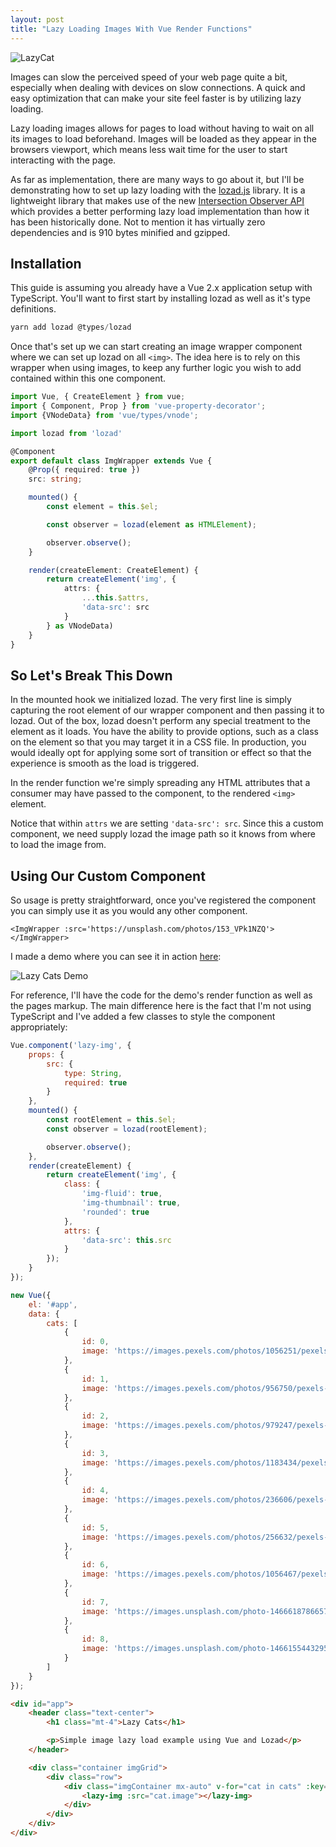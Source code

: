 ```yaml
---
layout: post
title: "Lazy Loading Images With Vue Render Functions"
---
```

![LazyCat](https://images.pexels.com/photos/1056251/pexels-photo-1056251.jpeg?auto=compress&cs=tinysrgb&dpr=2&h=640&w=426)

Images can slow the perceived speed of your web page quite a bit, especially when dealing with devices on slow connections. A quick and easy optimization that can make your site feel faster is by utilizing lazy loading. 

Lazy loading images allows for pages to load without having to wait on all its images to load beforehand. Images will be loaded as they appear in the browsers viewport, which means less wait time for the user to start interacting with the page.

As far as implementation, there are many ways to go about it, but I'll be demonstrating how to set up lazy loading with the [lozad.js](https://github.com/ApoorvSaxena/lozad.js) library. It is a lightweight library that makes use of the new [Intersection Observer API](https://developer.mozilla.org/en-US/docs/Web/API/Intersection_Observer_API) which provides a better performing lazy load implementation than how it has been historically done. Not to mention it has virtually zero dependencies and is 910 bytes minified and gzipped.

## Installation
This guide is assuming you already have a Vue 2.x application setup with TypeScript. You'll want to first start by installing lozad as well as it's type definitions.

```javascript
yarn add lozad @types/lozad
```

Once that's set up we can start creating an image wrapper component where we can set up lozad on all ```<img>```. The idea here is to rely on this wrapper when using images, to keep any further logic you wish to add contained within this one component.

```typescript
import Vue, { CreateElement } from vue;
import { Component, Prop } from 'vue-property-decorator';
import {VNodeData} from 'vue/types/vnode';

import lozad from 'lozad'

@Component
export default class ImgWrapper extends Vue {
    @Prop({ required: true })
    src: string;

    mounted() {
        const element = this.$el;

        const observer = lozad(element as HTMLElement);

        observer.observe(); 
    }

    render(createElement: CreateElement) {
        return createElement('img', {
            attrs: {
                ...this.$attrs,
                'data-src': src
            }
        } as VNodeData)
    }
}
```

## So Let's Break This Down 

In the mounted hook we initialized lozad. The very first line is simply capturing the root element of our wrapper component and then passing it to lozad. Out of the box, lozad doesn't perform any special treatment to the element as it loads. You have the ability to provide options, such as a class on the element so that you may target it in a CSS file. In production, you would ideally opt for applying some sort of transition or effect so that the experience is smooth as the load is triggered.

In the render function we're simply spreading any HTML attributes that a consumer may have passed to the component, to the rendered ```<img>``` element.

Notice that within ```attrs``` we are setting ```'data-src': src```. Since this a custom component, we need supply lozad the image path so it knows from where to load the image from.

## Using Our Custom Component

So usage is pretty straightforward, once you've registered the component you can simply use it as you would any other component.

```<ImgWrapper :src='https://unsplash.com/photos/153_VPk1NZQ'></ImgWrapper>```

I made a demo where you can see it in action [here](https://codepen.io/n0tion/pen/wYXwOm/):

![Lazy Cats Demo](https://i.imgur.com/I90Xy4h.jpg)

For reference, I'll have the code for the demo's render function as well as the pages markup. The main difference here is the fact that I'm not using TypeScript and I've added a few classes to style the component appropriately:

```javascript
Vue.component('lazy-img', {
    props: {
        src: {
            type: String,
            required: true
        }
    },
    mounted() {
        const rootElement = this.$el;
        const observer = lozad(rootElement);

        observer.observe();
    },
    render(createElement) {
        return createElement('img', {
            class: {
                'img-fluid': true,
                'img-thumbnail': true,
                'rounded': true
            },
            attrs: {
                'data-src': this.src
            }
        });
    }
});

new Vue({
    el: '#app',
    data: {
        cats: [
            {
                id: 0,
                image: 'https://images.pexels.com/photos/1056251/pexels-photo-1056251.jpeg?auto=compress&cs=tinysrgb&dpr=2&h=750&w=1260'
            },
            {
                id: 1,
                image: 'https://images.pexels.com/photos/956750/pexels-photo-956750.jpeg?auto=compress&cs=tinysrgb&dpr=2&h=750&w=1260'
            },
            {
                id: 2,
                image: 'https://images.pexels.com/photos/979247/pexels-photo-979247.jpeg?auto=compress&cs=tinysrgb&dpr=2&h=750&w=1260'
            },
            {
                id: 3,
                image: 'https://images.pexels.com/photos/1183434/pexels-photo-1183434.jpeg?auto=compress&cs=tinysrgb&dpr=2&h=750&w=1260'
            },
            {
                id: 4,
                image: 'https://images.pexels.com/photos/236606/pexels-photo-236606.jpeg?cs=srgb&dl=adorable-animal-bed-236606.jpg&fm=jpg'
            },
            {
                id: 5,
                image: 'https://images.pexels.com/photos/256632/pexels-photo-256632.jpeg?cs=srgb&dl=adorable-animal-baby-256632.jpg&fm=jpg'
            },
            {
                id: 6,
                image: 'https://images.pexels.com/photos/1056467/pexels-photo-1056467.jpeg?cs=srgb&dl=animal-beach-blur-1056467.jpg&fm=jpg'
            },
            {
                id: 7,
                image: 'https://images.unsplash.com/photo-1466618786657-4df462be674e?ixlib=rb-0.3.5&ixid=eyJhcHBfaWQiOjEyMDd9&s=85657b9d933a4aaa3d81c87c7baaee4a&auto=format&fit=crop&w=1350&q=80'
            },
            {
                id: 8,
                image: 'https://images.unsplash.com/photo-1466155443295-01c6fe2f72d2?ixlib=rb-0.3.5&ixid=eyJhcHBfaWQiOjEyMDd9&s=82dc652b80e199218e0c1733229dcce1&auto=format&fit=crop&w=1350&q=80'
            }
        ]
    }
});
```


```html
<div id="app">
    <header class="text-center">
        <h1 class="mt-4">Lazy Cats</h1>

        <p>Simple image lazy load example using Vue and Lozad</p>
    </header>

    <div class="container imgGrid">
        <div class="row">
            <div class="imgContainer mx-auto" v-for="cat in cats" :key="cat.id">
                <lazy-img :src="cat.image"></lazy-img>
            </div>
        </div>
    </div>
</div>
```
